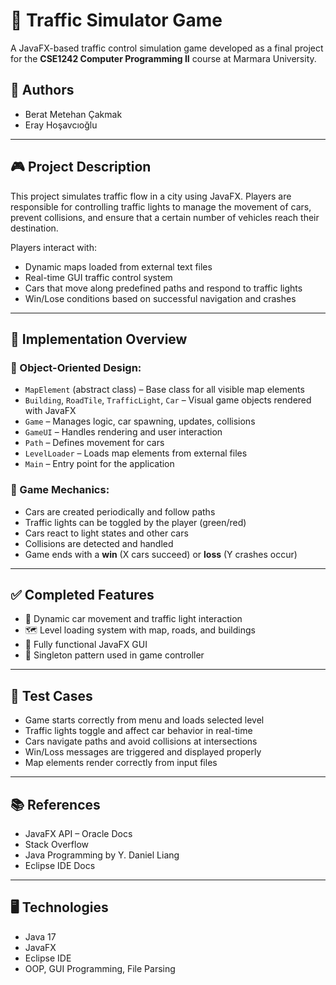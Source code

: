 # 🚦 Traffic Simulator Game

A JavaFX-based traffic control simulation game developed as a final project for the **CSE1242 Computer Programming II** course at Marmara University.

## 👥 Authors

- Berat Metehan Çakmak  
- Eray Hoşavcıoğlu 

---

## 🎮 Project Description

This project simulates traffic flow in a city using JavaFX. Players are responsible for controlling traffic lights to manage the movement of cars, prevent collisions, and ensure that a certain number of vehicles reach their destination.

Players interact with:
- Dynamic maps loaded from external text files
- Real-time GUI traffic control system
- Cars that move along predefined paths and respond to traffic lights
- Win/Lose conditions based on successful navigation and crashes

---

## 🔧 Implementation Overview

### 🧱 Object-Oriented Design:
- `MapElement` (abstract class) – Base class for all visible map elements  
- `Building`, `RoadTile`, `TrafficLight`, `Car` – Visual game objects rendered with JavaFX  
- `Game` – Manages logic, car spawning, updates, collisions  
- `GameUI` – Handles rendering and user interaction  
- `Path` – Defines movement for cars  
- `LevelLoader` – Loads map elements from external files  
- `Main` – Entry point for the application  

### 🔄 Game Mechanics:
- Cars are created periodically and follow paths
- Traffic lights can be toggled by the player (green/red)
- Cars react to light states and other cars
- Collisions are detected and handled
- Game ends with a **win** (X cars succeed) or **loss** (Y crashes occur)

---

## ✅ Completed Features

- 🚗 Dynamic car movement and traffic light interaction  
- 🗺️ Level loading system with map, roads, and buildings  
- 🎨 Fully functional JavaFX GUI  
- 🔁 Singleton pattern used in game controller

---


## 🧪 Test Cases

- Game starts correctly from menu and loads selected level  
- Traffic lights toggle and affect car behavior in real-time  
- Cars navigate paths and avoid collisions at intersections  
- Win/Loss messages are triggered and displayed properly  
- Map elements render correctly from input files  

---

## 📚 References

- JavaFX API – Oracle Docs  
- Stack Overflow  
- Java Programming by Y. Daniel Liang   
- Eclipse IDE Docs  

---

## 🖥️ Technologies

- Java 17  
- JavaFX  
- Eclipse IDE  
- OOP, GUI Programming, File Parsing  
